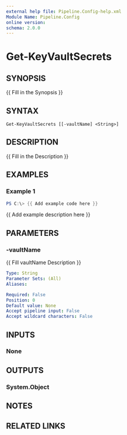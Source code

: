 ```yaml
---
external help file: Pipeline.Config-help.xml
Module Name: Pipeline.Config
online version:
schema: 2.0.0
---
```


# Get-KeyVaultSecrets

## SYNOPSIS
{{ Fill in the Synopsis }}

## SYNTAX

```
Get-KeyVaultSecrets [[-vaultName] <String>]
```

## DESCRIPTION
{{ Fill in the Description }}

## EXAMPLES

### Example 1
```powershell
PS C:\> {{ Add example code here }}
```

{{ Add example description here }}

## PARAMETERS

### -vaultName
{{ Fill vaultName Description }}

```yaml
Type: String
Parameter Sets: (All)
Aliases:

Required: False
Position: 0
Default value: None
Accept pipeline input: False
Accept wildcard characters: False
```

## INPUTS

### None
## OUTPUTS

### System.Object
## NOTES

## RELATED LINKS
